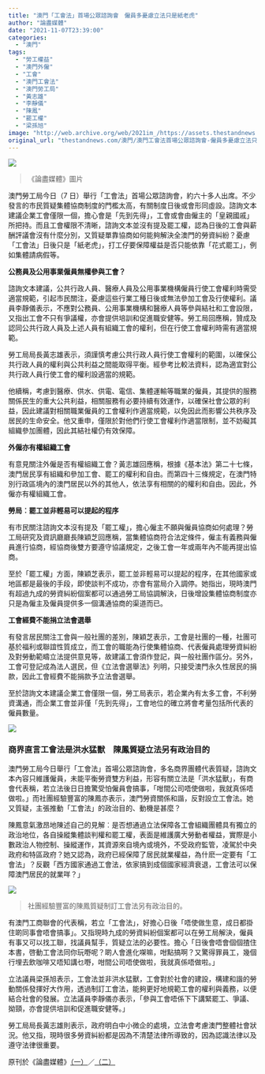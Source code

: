 ```yaml
---
title: "澳門「工會法」首場公眾諮詢會　僱員多憂慮立法只是紙老虎"
author: "論盡媒體"
date: "2021-11-07T23:39:00"
categories:
  - "澳門"
tags:
  - "勞工權益"
  - "澳門外僱"
  - "工會"
  - "澳門工會法"
  - "澳門勞工局"
  - "黃志雄"
  - "李靜儀"
  - "陳鳳"
  - "罷工權"
  - "梁孫旭"
image: "http://web.archive.org/web/2021im_/https://assets.thestandnews.com/media/photos/21110711071405653646451.png"
original_url: "thestandnews.com/澳門/澳門工會法首場公眾諮詢會-僱員多憂慮立法只是紙老虎"
---
```

![](http://web.archive.org/web/2021im_/https://assets.thestandnews.com/media/photos/21110711071405653646451.png)
> 《論盡媒體》圖片

澳門勞工局今日（7 日）舉行「工會法」首場公眾諮詢會，約六十多人出席。不少發言的市民質疑集體協商制度的門檻太高，有關制度日後或會形同虛設。諮詢文本建議企業工會僅限一個，擔心會是「先到先得」，工會或會由僱主的「皇親國戚」所把持。而且工會權限不清晰，諮詢文本並沒有提及罷工權，認為日後的工會與薪酬評議會沒有什麼分別，又質疑單靠協商如何能夠解決全澳門的勞資糾紛？憂慮「工會法」日後只是「紙老虎」，打工仔要保障權益是否只能依靠「花式罷工」，例如集體請病假等。

**公務員及公用事業僱員無權參與工會？**

諮詢文本建議，公共行政人員、醫療人員及公用事業機構僱員行使工會權利時需受適當規範，引起市民關注，憂慮這些行業工種日後或無法參加工會及行使權利。議員李靜儀表示，不應對公務員、公用事業機構和醫療人員等參與結社和工會設限，又指出工會不只有爭議權，亦會提供培訓和促進職安健等。勞工局回應稱，贊成及認同公共行政人員及上述人員有組織工會的權利，但在行使工會權利時需有適當規範。

勞工局局長黃志雄表示，須謹慎考慮公共行政人員行使工會權利的範圍，以確保公共行政人員的權利與公共利益之間能取得平衡。經參考比較法資料，認為適宜對公共行政人員行使工會的權利設適當的規範。

他續稱，考慮到醫療、供水、供電、電信、集體運輸等職業的僱員，其提供的服務關係民生的重大公共利益，相關服務有必要持續有效運作，以確保社會公眾的利益，因此建議對相關職業僱員的工會權利作適當規範，以免因此而影響公共秩序及居民的生命安全。他又重申，僅限於對他們行使工會權利作適當限制，並不妨礙其組織參加團體，因此其結社權仍有效保障。

**外僱亦有權組織工會**

有意見關注外僱是否有權組織工會？黃志雄回應稱，根據《基本法》第二十七條，澳門居民享有組織和參加工會、罷工的權利和自由。而第四十三條規定，在澳門特別行政區境內的澳門居民以外的其他人，依法享有相關的的權利和自由。因此，外僱亦有權組織工會。

**勞局︰罷工並非輕易可以提起的程序**

有市民關注諮詢文本沒有提及「罷工權」，擔心僱主不願與僱員協商如何處理？勞工局研究及資訊廳廳長陳穎芝回應稱，當集體協商符合法定條件，僱主有義務與僱員進行協商，經協商後雙方要遵守協議規定，之後工會一年或兩年內不能再提出協商。

至於「罷工權」方面，陳穎芝表示，罷工並非輕易可以提起的程序，在其他國家或地區都是最後的手段，即使談判不成功，亦會有當局介入調停。她指出，現時澳門有超過九成的勞資糾紛個案都可以通過勞工局協調解決，日後增設集體協商制度亦只是為僱主及僱員提供多一個溝通協商的渠道而已。

**工會經費不能捐立法會選舉**

有發言居民關注工會與一般社團的差別，陳穎芝表示，工會是社團的一種，社團可基於福利或聯誼性質成立，而工會的職能為行使集體協商、代表僱員處理勞資糾紛及對勞動範疇立法提供意見等，故建議工會須作登記，與一般社團作區分。另外，工會可登記成為法人選民，但《立法會選舉法》列明，只接受澳門永久性居民的捐款，因此工會經費不能捐款予立法會選舉。

至於諮詢文本建議企業工會僅限一個，勞工局表示，若企業內有太多工會，不利勞資溝通，而企業工會並非僅「先到先得」，工會地位的確立將會考量包括所代表的僱員數量。

![](http://web.archive.org/web/2021im_/https://aamacau.com/files/uploads/2021/11/aamacau-photo-211107_1107_1419.jpg)

### **商界直言工會法是洪水猛獸　陳鳳質疑立法另有政治目的**

澳門勞工局今日舉行「工會法」首場公眾諮詢會，多名商界團體代表質疑，諮詢文本內容只維護僱員，未能平衡勞資雙方利益，形容有關立法是「洪水猛獸」，有商會代表稱，若立法後日日擔驚受怕僱員會搞事，「咁間公司唔使做啦，我就真係唔做啦。」而社團經驗豐富的陳鳳亦表示，澳門勞資關係和諧，反對設立工會法。她又質疑，主張推動「工會法」的政治目的、動機是甚麼？

陳鳳意氣激昂地陳述自己的見解︰是否想通過立法保障各工會組織團體具有獨立的政治地位，各自操縱集體談判權和罷工權，表面是維護廣大勞動者權益，實際是小數政治人物控制、操縱運作，其資源來自境內或境外，不受政府監管，凌駕於中央政府和特區政府？她又認為，政府已經保障了居民就業權益，為什麽一定要有「工會法」？反觀「西方國家通過工會法，依家搞到成個國家經濟衰退，工會法可以保障澳門居民的就業咩？」

![](http://web.archive.org/web/2021im_/https://aamacau.com/files/uploads/2021/11/aamacau-photo-211107_1107_1419-1.jpg)
> 社團經驗豐富的陳鳳質疑制訂工會法另有政治目的。

有澳門工商聯會的代表稱，若立「工會法」，好擔心日後「唔使做生意，成日都掛住啲同事會唔會搞事」。又指現時九成的勞資糾紛個案都可以在勞工局解決，僱員有事又可以找工聯，找議員幫手，質疑立法的必要性。擔心「日後會唔會個個揸住本書，啓動工會法同你玩嘢呢？啲人會進化㗎嘛，咁點搞啊？又驚得罪員工，幾個行埋去飲咖啡又唔知講乜嘢，咁間公司唔使做啦，我就真係唔做啦。」

立法議員梁孫旭表示，工會法並非洪水猛獸，工會對於社會的建設，構建和諧的勞動關係發揮好大作用，透過制訂工會法，能夠更好地規範工會的權利與義務，以便結合社會的發展。立法議員李靜儀亦表示，「參與工會唔係下下講緊罷工、爭議、拗頸，亦會提供培訓和促進職安健等。」

勞工局局長黃志雄則表示，政府明白中小微企的處境，立法會考慮澳門整體社會狀況。他又指，現時很多勞資糾紛都是因為不清楚法律所導致的，因為認識法律以及遵守法律很重要。

原刊於《論盡媒體》[（一）](http://web.archive.org/web/20211229075248/https://aamacau.com/2021/11/07/%e3%80%8c%e5%b7%a5%e6%9c%83%e6%b3%95%e3%80%8d%e9%a6%96%e5%a0%b4%e5%85%ac%e7%9c%be%e8%ab%ae%e8%a9%a2%e6%9c%83-%e5%83%b1%e5%93%a1%e5%a4%9a%e6%86%82%e6%85%ae%e7%ab%8b%e6%b3%95%e5%8f%aa%e6%98%af%e7%b4%99/)／[（二）](http://web.archive.org/web/20211229075248/https://aamacau.com/2021/11/07/%e5%95%86%e7%95%8c%e7%9b%b4%e8%a8%80%e5%b7%a5%e6%9c%83%e6%b3%95%e6%98%af%e6%b4%aa%e6%b0%b4%e7%8c%9b%e7%8d%b8-%e9%99%b3%e9%b3%b3%e8%b3%aa%e7%96%91%e7%ab%8b%e6%b3%95%e5%8f%a6%e6%9c%89%e6%94%bf%e6%b2%bb/)